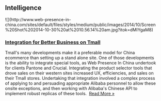 ## Intelligence
 <div class="intelligence-items"> <article class="intelligence-item"> ![](http://www.web-presence-in-china.com/sites/default/files/styles/medium/public/images/2014/10/Screen%20Shot%202014-10-30%20at%2010.56.14%20am.jpg?itok=dMIYgaM8) <div class="intelligence-item-content"> 

### [Integration for Better Business on Tmall](http://www.chinadigitalreview.com/enhanced-tmall-ux-enhanced-branding-revenue/ "Integration for Better Business on Tmall")

Tmall&apos;s many developments make it a preferable model for China ecommerce than setting up a stand alone site. One of those developments is the ability to integrate special tools, as Web Presence In China undertook for clients Pantone and Crucial. Integrating the product selector tools that drove sales on their western sites increased UX, efficiencies, and sales on their Tmall stores. Undertaking that integration involved a complex process of applying to and persuading appropriate Alibaba personnel to allow these onsite exceptions, and then working with Alibaba&apos;s Chinese API to implement robust replicas of these tools.&#xA0;
 [Read More &#xBB;](http://www.chinadigitalreview.com/enhanced-tmall-ux-enhanced-branding-revenue/ "Integration for Better Business on Tmall") </div> </article> </div>